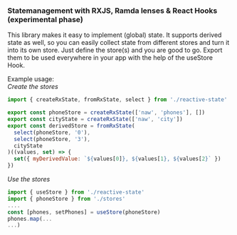 ### Statemanagement with RXJS, Ramda lenses & React Hooks (experimental phase)

This library makes it easy to implement (global) state.
It supports derived state as well, so you can easily collect state from different stores and turn it into its own store.
Just define the store(s) and you are good to go. 
Export them to be used everywhere in your app with the help of the useStore Hook.

Example usage:  
*Create the stores*
```javascript
import { createRxState, fromRxState, select } from './reactive-state'

export const phoneStore = createRxState(['naw', 'phones'], [])
export const cityState = createRxState(['naw', 'city'])
export const derivedStore = fromRxState(
  select(phoneStore, '0'),
  select(phoneStore, '3'),
  cityState
)((values, set) => {
  set({ myDerivedValue: `${values[0]}, ${values[1}, ${values[2}` })
})
```

*Use the stores*
```javascript
import { useStore } from './reactive-state'
import { phoneStore } from './stores'
....
const [phones, setPhones] = useStore(phoneStore)
phones.map(...
...)

```
